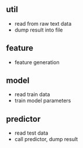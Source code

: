 ## util

* read from raw text data
* dump result into file

## feature

* feature generation

## model

* read train data
* train model parameters

## predictor 

* read test data
* call predictor, dump result
